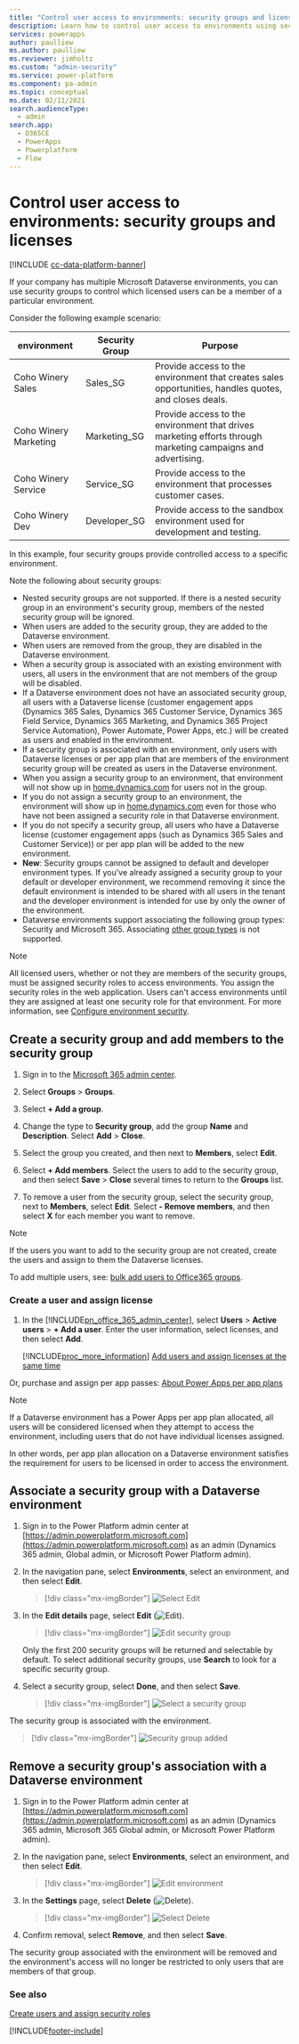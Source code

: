 ```yaml
---
title: "Control user access to environments: security groups and licenses | Microsoft Docs"
description: Learn how to control user access to environments using security groups and licenses
services: powerapps
author: paulliew
ms.author: paulliew
ms.reviewer: jimholtz
ms.custom: "admin-security"
ms.service: power-platform
ms.component: pa-admin
ms.topic: conceptual
ms.date: 02/11/2021
search.audienceType: 
  - admin
search.app:
  - D365CE
  - PowerApps
  - Powerplatform
  - Flow
---
```

# Control user access to environments: security groups and licenses

[!INCLUDE [cc-data-platform-banner](../includes/cc-data-platform-banner.md)]

If your company has multiple Microsoft Dataverse environments, you can use security groups to control which licensed users can be a member of a particular environment.  
  
Consider the following example scenario:  
  
|environment|Security Group|Purpose|  
|--------------|--------------------|-------------|  
|Coho Winery Sales|Sales_SG| Provide access to the environment that creates sales opportunities, handles quotes, and closes deals.|  
|Coho Winery Marketing|Marketing_SG|Provide access to the environment that drives marketing efforts through marketing campaigns and advertising.|  
|Coho Winery Service|Service_SG|Provide access to the environment that processes customer cases.|  
|Coho Winery Dev|Developer_SG|Provide access to the sandbox environment used for development and testing.|  
  
In this example, four security groups provide controlled access to a specific environment.  
  
 Note the following about security groups:  
  
- Nested security groups are not supported. If there is a nested security group in an environment's security group, members of the nested security group will be ignored. 
- When users are added to the security group, they are added to the Dataverse environment.  
- When users are removed from the group, they are disabled in the Dataverse environment.  
- When a security group is associated with an existing environment with users, all users in the environment that are not members of the group will be disabled. 
- If a Dataverse environment does not have an associated security group, all users with a Dataverse license (customer engagement apps (Dynamics 365 Sales, Dynamics 365 Customer Service, Dynamics 365 Field Service, Dynamics 365 Marketing, and Dynamics 365 Project Service Automation), Power Automate, Power Apps, etc.) will be created as users and enabled in the environment.  
- If a security group is associated with an environment, only users with Dataverse licenses or per app plan that are members of the environment security group will be created as users in the Dataverse environment.  
- When you assign a security group to an environment, that environment will not show up in [home.dynamics.com](https://home.dynamics.com) for users not in the group.  
- If you do not assign a security group to an environment, the environment will show up in [home.dynamics.com](https://home.dynamics.com) even for those who have not been assigned a security role in that Dataverse environment.  
- If you do not specify a security group, all users who have a Dataverse license (customer engagement apps (such as Dynamics 365 Sales and Customer Service)) or per app plan will be added to the new environment.
- **New**: Security groups cannot be assigned to default and developer environment types. If you've already assigned a security group to your default or developer environment, we recommend removing it since the default environment is intended to be shared with all users in the tenant and the developer environment is intended for use by only the owner of the environment.
- Dataverse environments support associating the following group types: Security and Microsoft 365. Associating [other group types](https://docs.microsoft.com/microsoft-365/admin/create-groups/compare-groups?WT.mc_id=365AdminCSH&view=o365-worldwide) is not supported.

<!-- 
- When you remove a security group that is associated with a Dataverse environment, either by editing the environment and removing the security group or by deleting the security group, Dataverse licensed users who were members of the security group will have the same access to Dynamics 365 apps. 
- You cannot yet make security groups members of other security groups. Check back for availability of support for nested security groups.
-->

> [!NOTE]
> All licensed users, whether or not they are members of the security groups, must be assigned security roles to access environments. You assign the security roles in the web application. Users can't access environments until they are assigned at least one security role for that environment. For more information, see [Configure environment security](database-security.md).
  
## Create a security group and add members to the security group  

1.  Sign in to the [Microsoft 365 admin center](https://admin.microsoft.com).  
  
2.  Select **Groups** > **Groups**.  
  
3.  Select **+ Add a group**.  
  
4.  Change the type to **Security group**, add the group **Name** and **Description**. Select **Add** > **Close**.  
  
5.  Select the group you created, and then next to **Members**, select **Edit**.  
  
6.  Select **+ Add members**. Select the users to add to the security group, and then select **Save** > **Close** several times to return to the **Groups** list.  
  
7.  To remove a user from the security group, select the security group, next to **Members**, select **Edit**. Select **- Remove members**, and then select **X** for each member you want to remove.  
  
> [!NOTE]
> If the users you want to add to the security group are not created, create the users and assign to them the Dataverse licenses.  
> 
> To add multiple users, see: [bulk add users to Office365 groups](https://go.microsoft.com/fwlink/p/?LinkID=615203).  
  
### Create a user and assign license  
  
1. In the [!INCLUDE[pn_office_365_admin_center](../includes/pn-office-365-admin-center.md)], select **Users** > **Active users** > **+ Add a user**. Enter the user information, select licenses, and then select **Add**.  
  
   [!INCLUDE[proc_more_information](../includes/proc-more-information.md)] [Add users and assign licenses at the same time](https://go.microsoft.com/fwlink/p/?LinkID=615205)  

Or, purchase and assign per app passes: [About Power Apps per app plans](about-powerapps-perapp.md)

> [!NOTE]
> If a Dataverse environment has a Power Apps per app plan allocated, all users will be considered licensed when they attempt to access the environment, including users that do not have individual licenses assigned. 
> 
> In other words, per app plan allocation on a Dataverse environment satisfies the requirement for users to be licensed in order to access the environment.
  
## Associate a security group with a Dataverse environment  
  
1. Sign in to the Power Platform admin center at [https://admin.powerplatform.microsoft.com](https://admin.powerplatform.microsoft.com) as an admin (Dynamics 365 admin, Global admin, or Microsoft Power Platform admin).

2. In the navigation pane, select **Environments**, select an environment, and then select **Edit**.  
  
   > [!div class="mx-imgBorder"] 
   > ![Select Edit](media/edit-environment.png "Select Edit")

3. In the **Edit details** page, select **Edit** (![Edit](media/edit-button.png)).
  
   > [!div class="mx-imgBorder"] 
   > ![Edit security group](media/edit-security-group.png "Edit security group")

   Only the first 200 security groups will be returned and selectable by default. To select additional security groups, use **Search** to look for a specific security group.

4. Select a security group, select **Done**, and then select **Save**.

   > [!div class="mx-imgBorder"] 
   > ![Select a security group](media/edit-security-group-select.png "Select a security group")

The security group is associated with the environment.

   > [!div class="mx-imgBorder"] 
   > ![Security group added](media/security-group-added.png "Security group added")

## Remove a security group's association with a Dataverse environment

1. Sign in to the Power Platform admin center at [https://admin.powerplatform.microsoft.com](https://admin.powerplatform.microsoft.com) as an admin (Dynamics 365 admin, Microsoft 365 Global admin, or Microsoft Power Platform admin).

2. In the navigation pane, select **Environments**, select an environment, and then select **Edit**.

   > [!div class="mx-imgBorder"] 
   > ![Edit environment](media/edit-environment.png "Edit environment")

3. In the **Settings** page, select **Delete** (![Delete](media/nb-ua-r1-trashbin.png)).  

   > [!div class="mx-imgBorder"] 
   > ![Select Delete](media/delete-security-group.png "Select Delete")

4. Confirm removal, select **Remove**, and then select **Save**.

The security group associated with the environment will be removed and the environment's access will no longer be restricted to only users that are members of that group.

### See also
[Create users and assign security roles](create-users-assign-online-security-roles.md)


[!INCLUDE[footer-include](../includes/footer-banner.md)]
